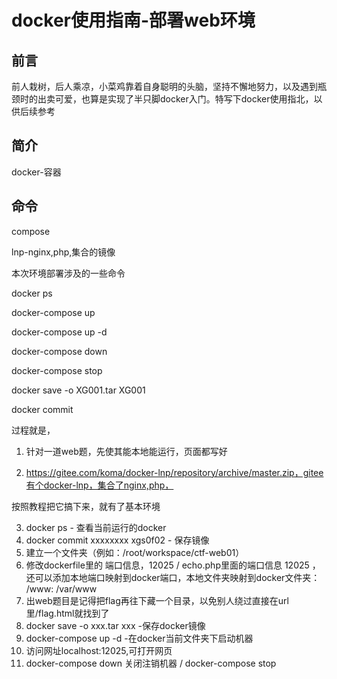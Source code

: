 # docker使用指南-部署web环境

## 前言

​	前人栽树，后人乘凉，小菜鸡靠着自身聪明的头脑，坚持不懈地努力，以及遇到瓶颈时的出卖可爱，也算是实现了半只脚docker入门。特写下docker使用指北，以供后续参考

## 简介

docker-容器

## 命令

compose

lnp-nginx,php,集合的镜像

本次环境部署涉及的一些命令

docker ps

docker-compose up

docker-compose up -d

docker-compose down

docker-compose stop

docker save -o XG001.tar XG001

docker commit

过程就是，

1. 针对一道web题，先使其能本地能运行，页面都写好

2. https://gitee.com/koma/docker-lnp/repository/archive/master.zip，gitee有个docker-lnp，集合了nginx,php，

按照教程把它搞下来，就有了基本环境

3. docker ps - 查看当前运行的docker
4. docker commit xxxxxxxx xgs0f02   - 保存镜像
5. 建立一个文件夹（例如：/root/workspace/ctf-web01）
6. 修改dockerfile里的 端口信息，12025 / echo.php里面的端口信息 12025 ，还可以添加本地端口映射到docker端口，本地文件夹映射到docker文件夹： /www: /var/www
7. 出web题目是记得把flag再往下藏一个目录，以免别人绕过直接在url里/flag.html就找到了
8. docker save -o xxx.tar xxx  -保存docker镜像
9. docker-compose up -d  -在docker当前文件夹下启动机器
10. 访问网址localhost:12025,可打开网页
11. docker-compose down 关闭注销机器 / docker-compose stop

